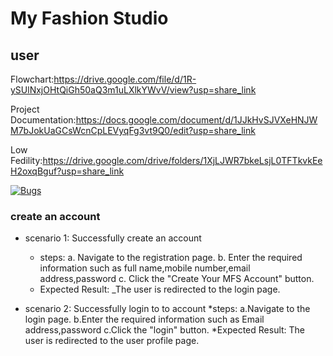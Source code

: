 # My Fashion Studio
## user

Flowchart:https://drive.google.com/file/d/1R-ySUlNxjOHtQiGh50aQ3m1uLXlkYWvV/view?usp=share_link

Project Documentation:https://docs.google.com/document/d/1JJkHvSJVXeHNJWM7bJokUaGCsWcnCpLEVyqFg3vt9Q0/edit?usp=share_link

Low Fedility:https://drive.google.com/drive/folders/1XjLJWR7bkeLsjL0TFTkvkEeH2oxqBguf?usp=share_link

[![Bugs](https://sonarcloud.io/api/project_badges/measure?project=fssa-batch3_bakyalakshmi.angappan__web_project&metric=bugs)](https://sonarcloud.io/summary/new_code?id=fssa-batch3_bakyalakshmi.angappan__web_project)

### create an account 
* scenario 1: Successfully create an account
   * steps:
      a. Navigate to the registration page. 
      b. Enter the required information such as full name,mobile number,email address,password
      c. Click the "Create Your MFS Account" button.
   * Expected Result:
      _The user is redirected to the login page.

* scenario 2: Successfully  login to to account
   *steps:
      a.Navigate to the login page.
      b.Enter the required information such as Email address,password
      c.Click the "login" button.
   *Expected Result:
      The user is redirected to the user profile page.


    
    
    
  
    
    
 
 

